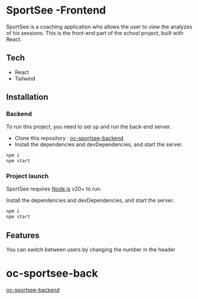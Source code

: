 # SportSee -Frontend

SportSee is a coaching application who allows the user to view the analyzes of his sessions.
This is the front-end part of the school project, built with React.

## Tech

- React
- Tailwind

## Installation

### Backend

To run this project, you need to set up and run the back-end server.

- Clone this repository : [oc-sportsee-backend](https://github.com/Jeanne4L/oc-sportsee-back)
- Install the dependencies and devDependencies, and start the server.

```sh
npm i
npm start
```

### Project launch

SportSee requires [Node.js](https://nodejs.org/) v20+ to run.

Install the dependencies and devDependencies, and start the server.

```sh
npm i
npm start
```

## Features

You can switch between users by changing the number in the header

# oc-sportsee-back

[oc-sportsee-backend](https://github.com/Jeanne4L/oc-sportsee-back)
